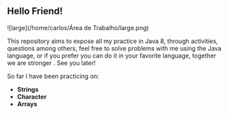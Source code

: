 ## Hello Friend!

![large](/home/carlos/Área de Trabalho/large.png)



This repository aims to expose all my practice in Java 8, through activities, questions among others, feel free to solve problems with me using the Java language, or if you prefer you can do it in your favorite language, together we are stronger .
See you later!




So far I have been practicing on:

- **Strings**
- **Character**
- **Arrays**





